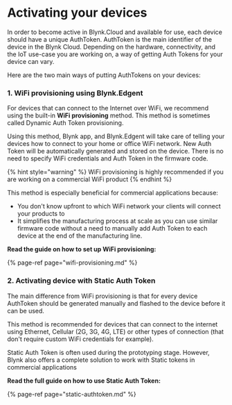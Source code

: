 # Activating your devices

In order to become active in Blynk.Cloud and available for use, each device should have a unique AuthToken. AuthToken is the main identifier of the device in the Blynk Cloud. Depending on the hardware, connectivity, and the IoT use-case you are working on, a way of getting Auth Tokens for your  device can vary.

Here are the two main ways of putting AuthTokens on your devices:

### 1. WiFi provisioning using Blynk.Edgent

For devices that can connect to the Internet over WiFi, we recommend using the built-in **WiFi provisioning** method. This method is sometimes called Dynamic Auth Token provisioning.

Using this method, Blynk app, and Blynk.Edgent will take care of telling your devices how to connect to your home or office WiFi network. New Auth Token will be automatically generated and stored on the device. There is no need to specify WiFi credentials and Auth Token in the firmware code. 

{% hint style="warning" %}
WiFi provisioning is highly recommended if you are working on a commercial WiFi product
{% endhint %}

This method is especially beneficial for commercial applications because:

* You don't know upfront to which WiFi network your clients will connect your products to
* It simplifies the manufacturing process at scale as you can use similar firmware code without a need to manually add Auth Token to each device at the end of the manufacturing line. 

**Read the guide on how to set up WiFi provisioning:**

{% page-ref page="wifi-provisioning.md" %}

### 

### 2. Activating device with Static Auth Token

The main difference from WiFi provisioning is that for every device AuthToken should be generated manually and flashed to the device before it can be used.

This method is recommended for devices that can connect to the internet using Ethernet, Cellular \(2G, 3G, 4G, LTE\) or other types of connection \(that don't require custom WiFi credentials for example\). 

Static Auth Token is often used during the prototyping stage. However, Blynk also offers a complete solution to work with Static tokens in commercial applications  

**Read the full guide on how to use Static Auth Token:**

{% page-ref page="static-authtoken.md" %}



